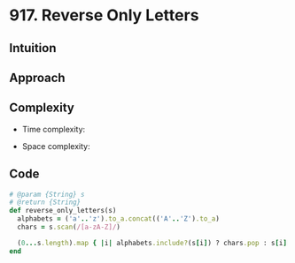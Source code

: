 # 917. Reverse Only Letters

## Intuition

## Approach
<!-- Describe your approach to solving the problem. -->

## Complexity

- Time complexity:
<!-- Add your time complexity here, e.g. $$O(n)$$ -->

- Space complexity:
<!-- Add your space complexity here, e.g. $$O(n)$$ -->

## Code

```ruby
# @param {String} s
# @return {String}
def reverse_only_letters(s)
  alphabets = ('a'..'z').to_a.concat(('A'..'Z').to_a)
  chars = s.scan(/[a-zA-Z]/)

  (0...s.length).map { |i| alphabets.include?(s[i]) ? chars.pop : s[i] }.join
end
```

